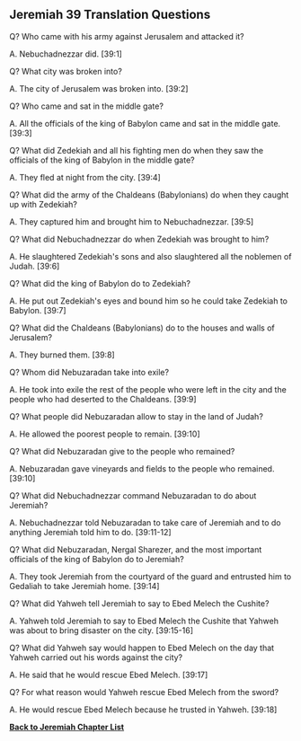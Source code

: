 ## Jeremiah 39 Translation Questions ##

Q? Who came with his army against Jerusalem and attacked it?

A. Nebuchadnezzar did. [39:1]

Q? What city was broken into?

A. The city of Jerusalem was broken into. [39:2]

Q? Who came and sat in the middle gate?

A. All the officials of the king of Babylon came and sat in the middle gate. [39:3]

Q? What did Zedekiah and all his fighting men do when they saw the officials of the king of Babylon in the middle gate?

A. They fled at night from the city. [39:4]

Q? What did the army of the Chaldeans (Babylonians) do when they caught up with Zedekiah?

A. They captured him and brought him to Nebuchadnezzar. [39:5]

Q? What did Nebuchadnezzar do when Zedekiah was brought to him?

A. He slaughtered Zedekiah's sons and also slaughtered all the noblemen of Judah. [39:6]

Q? What did the king of Babylon do to Zedekiah?

A. He put out Zedekiah's eyes and bound him so he could take Zedekiah to Babylon. [39:7]

Q? What did the Chaldeans (Babylonians) do to the houses and walls of Jerusalem?

A. They burned them. [39:8]

Q? Whom did Nebuzaradan take into exile?

A. He took into exile the rest of the people who were left in the city and the people who had deserted to the Chaldeans. [39:9]

Q? What people did Nebuzaradan allow to stay in the land of Judah?

A. He allowed the poorest people to remain. [39:10]

Q? What did Nebuzaradan give to the people who remained?

A. Nebuzaradan gave vineyards and fields to the people who remained. [39:10]

Q? What did Nebuchadnezzar command Nebuzaradan to do about Jeremiah?

A. Nebuchadnezzar told Nebuzaradan to take care of Jeremiah and to do anything Jeremiah told him to do. [39:11-12]

Q? What did Nebuzaradan, Nergal Sharezer, and the most important officials of the king of Babylon do to Jeremiah?

A. They took Jeremiah from the courtyard of the guard and entrusted him to Gedaliah to take Jeremiah home. [39:14]

Q? What did Yahweh tell Jeremiah to say to Ebed Melech the Cushite?

A. Yahweh told Jeremiah to say to Ebed Melech the Cushite that Yahweh was about to bring disaster on the city. [39:15-16]

Q? What did Yahweh say would happen to Ebed Melech on the day that Yahweh carried out his words against the city?

A. He said that he would rescue Ebed Melech. [39:17]

Q? For what reason would Yahweh rescue Ebed Melech from the sword?

A. He would rescue Ebed Melech because he trusted in Yahweh. [39:18]

__[Back to Jeremiah Chapter List](./)__

